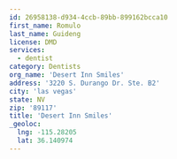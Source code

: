 ```yaml
---
id: 26958138-d934-4ccb-89bb-899162bcca10
first_name: Romulo
last_name: Guideng
license: DMD
services:
  - dentist
category: Dentists
org_name: 'Desert Inn Smiles'
address: '3220 S. Durango Dr. Ste. B2'
city: 'las vegas'
state: NV
zip: '89117'
title: 'Desert Inn Smiles'
_geoloc:
  lng: -115.28205
  lat: 36.140974
---
```

